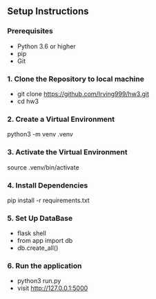 ## Setup Instructions

### Prerequisites
- Python 3.6 or higher
- pip 
- Git 

### 1. Clone the Repository to local machine
- git clone https://github.com/Irving999/hw3.git
- cd hw3
  
### 2. Create a Virtual Environment
python3 -m venv .venv

### 3. Activate the Virtual Environment
source .venv/bin/activate

### 4. Install Dependencies
pip install -r requirements.txt

### 5. Set Up DataBase
- flask shell
- from app import db
- db.create_all()

### 6. Run the application 
- python3 run.py
- visit http://127.0.0.1:5000
